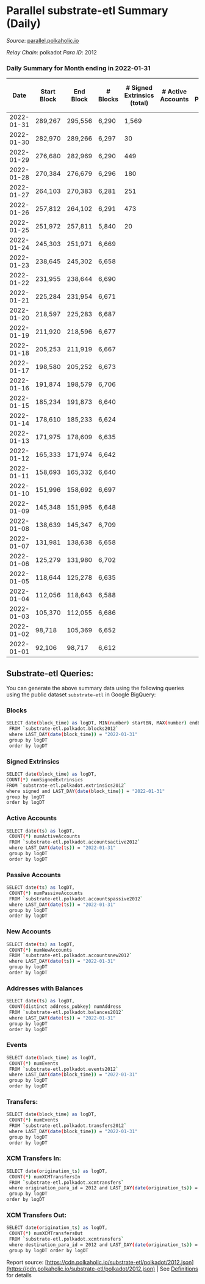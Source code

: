 # Parallel substrate-etl Summary (Daily)

_Source_: [parallel.polkaholic.io](https://parallel.polkaholic.io)

*Relay Chain*: polkadot
*Para ID*: 2012



### Daily Summary for Month ending in 2022-01-31


| Date | Start Block | End Block | # Blocks | # Signed Extrinsics (total) | # Active Accounts | # Passive | # New | # Addresses with Balances | # Events | # Transfers | # XCM Transfers In | # XCM Transfers Out | Issues | 
| ---- | ----------- | --------- | -------- | --------------------------- | ----------------- | --------- | ----- | ------------------------- | -------- | ----------- | ------------------ | ------------------- | ------ |
| 2022-01-31 | 289,267 | 295,556 | 6,290 | 1,569 |  |  |  | 29,475 | 222,485 | 25,390 ($63,663,544.49) |   |   |  |
| 2022-01-30 | 282,970 | 289,266 | 6,297 | 30 |  |  |  | 26,022 | 14,899 |   |   |   |  |
| 2022-01-29 | 276,680 | 282,969 | 6,290 | 449 |  |  |  | 25,617 | 47,757 |   |   |   |  |
| 2022-01-28 | 270,384 | 276,679 | 6,296 | 180 |  |  |  | 19,183 | 27,072 |   |   |   |  |
| 2022-01-27 | 264,103 | 270,383 | 6,281 | 251 |  |  |  | 16,229 | 33,289 |   |   |   |  |
| 2022-01-26 | 257,812 | 264,102 | 6,291 | 473 |  |  |  | 11,573 | 54,361 |   |   |   |  |
| 2022-01-25 | 251,972 | 257,811 | 5,840 | 20 |  |  |  | 11 | 11,781 | 4 ($3.48) |   |   |  |
| 2022-01-24 | 245,303 | 251,971 | 6,669 |  |  |  |  |  | 13,341 |   |   |   |  |
| 2022-01-23 | 238,645 | 245,302 | 6,658 |  |  |  |  |  | 13,323 |   |   |   |  |
| 2022-01-22 | 231,955 | 238,644 | 6,690 |  |  |  |  | 7 | 13,387 |   |   |   |  |
| 2022-01-21 | 225,284 | 231,954 | 6,671 |  |  |  |  | 7 | 13,348 |   |   |   |  |
| 2022-01-20 | 218,597 | 225,283 | 6,687 |  |  |  |  | 7 | 13,381 |   |   |   |  |
| 2022-01-19 | 211,920 | 218,596 | 6,677 |  |  |  |  | 7 | 13,361 |   |   |   |  |
| 2022-01-18 | 205,253 | 211,919 | 6,667 |  |  |  |  | 7 | 13,340 |   |   |   |  |
| 2022-01-17 | 198,580 | 205,252 | 6,673 |  |  |  |  |  | 13,353 |   |   |   |  |
| 2022-01-16 | 191,874 | 198,579 | 6,706 |  |  |  |  | 7 | 13,419 |   |   |   |  |
| 2022-01-15 | 185,234 | 191,873 | 6,640 |  |  |  |  | 7 | 13,287 |   |   |   |  |
| 2022-01-14 | 178,610 | 185,233 | 6,624 |  |  |  |  | 7 | 13,254 |   |   |   |  |
| 2022-01-13 | 171,975 | 178,609 | 6,635 |  |  |  |  | 7 | 13,277 |   |   |   |  |
| 2022-01-12 | 165,333 | 171,974 | 6,642 |  |  |  |  | 7 | 13,291 |   |   |   |  |
| 2022-01-11 | 158,693 | 165,332 | 6,640 |  |  |  |  | 7 | 13,283 |   |   |   |  |
| 2022-01-10 | 151,996 | 158,692 | 6,697 |  |  |  |  | 7 | 13,401 |   |   |   |  |
| 2022-01-09 | 145,348 | 151,995 | 6,648 |  |  |  |  | 7 | 13,303 |   |   |   |  |
| 2022-01-08 | 138,639 | 145,347 | 6,709 |  |  |  |  | 7 | 13,424 |   |   |   |  |
| 2022-01-07 | 131,981 | 138,638 | 6,658 |  |  |  |  |  | 13,323 |   |   |   |  |
| 2022-01-06 | 125,279 | 131,980 | 6,702 |  |  |  |  | 7 | 13,411 |   |   |   |  |
| 2022-01-05 | 118,644 | 125,278 | 6,635 |  |  |  |  | 7 | 13,277 |   |   |   |  |
| 2022-01-04 | 112,056 | 118,643 | 6,588 |  |  |  |  | 7 | 13,182 |   |   |   |  |
| 2022-01-03 | 105,370 | 112,055 | 6,686 |  |  |  |  | 7 | 13,379 |   |   |   |  |
| 2022-01-02 | 98,718 | 105,369 | 6,652 |  |  |  |  | 7 | 13,311 |   |   |   |  |
| 2022-01-01 | 92,106 | 98,717 | 6,612 |  |  |  |  | 7 | 13,230 |   |   |   |  |

## Substrate-etl Queries:
You can generate the above summary data using the following queries using the public dataset `substrate-etl` in Google BigQuery:

### Blocks
```bash
SELECT date(block_time) as logDT, MIN(number) startBN, MAX(number) endBN, COUNT(*) numBlocks 
 FROM `substrate-etl.polkadot.blocks2012`  
 where LAST_DAY(date(block_time)) = "2022-01-31" 
 group by logDT 
 order by logDT
```

### Signed Extrinsics
```bash
SELECT date(block_time) as logDT, 
COUNT(*) numSignedExtrinsics 
FROM `substrate-etl.polkadot.extrinsics2012`  
where signed and LAST_DAY(date(block_time)) = "2022-01-31" 
group by logDT 
order by logDT
```

### Active Accounts
```bash
SELECT date(ts) as logDT, 
 COUNT(*) numActiveAccounts 
 FROM `substrate-etl.polkadot.accountsactive2012` 
 where LAST_DAY(date(ts)) = "2022-01-31" 
 group by logDT 
 order by logDT
```

### Passive Accounts
```bash
SELECT date(ts) as logDT, 
 COUNT(*) numPassiveAccounts 
 FROM `substrate-etl.polkadot.accountspassive2012` 
 where LAST_DAY(date(ts)) = "2022-01-31" 
 group by logDT 
 order by logDT
```

### New Accounts
```bash
SELECT date(ts) as logDT, 
 COUNT(*) numNewAccounts 
 FROM `substrate-etl.polkadot.accountsnew2012` 
 where LAST_DAY(date(ts)) = "2022-01-31" 
 group by logDT
 order by logDT
```

### Addresses with Balances
```bash
SELECT date(ts) as logDT,
 COUNT(distinct address_pubkey) numAddress 
 FROM `substrate-etl.polkadot.balances2012` 
 where LAST_DAY(date(ts)) = "2022-01-31" 
 group by logDT 
 order by logDT
```

### Events
```bash
SELECT date(block_time) as logDT, 
 COUNT(*) numEvents 
 FROM `substrate-etl.polkadot.events2012` 
 where LAST_DAY(date(block_time)) = "2022-01-31" 
 group by logDT 
 order by logDT
```

### Transfers:
```bash
SELECT date(block_time) as logDT, 
 COUNT(*) numEvents 
 FROM `substrate-etl.polkadot.transfers2012` 
 where LAST_DAY(date(block_time)) = "2022-01-31" 
 group by logDT 
 order by logDT
```

### XCM Transfers In:
```bash
SELECT date(origination_ts) as logDT, 
 COUNT(*) numXCMTransfersIn 
 FROM `substrate-etl.polkadot.xcmtransfers` 
 where origination_para_id = 2012 and LAST_DAY(date(origination_ts)) = "2022-01-31" 
 group by logDT 
order by logDT
```

### XCM Transfers Out:
```bash
SELECT date(origination_ts) as logDT, 
 COUNT(*) numXCMTransfersOut 
 FROM `substrate-etl.polkadot.xcmtransfers` 
 where destination_para_id = 2012 and LAST_DAY(date(origination_ts)) = "2022-01-31" 
 group by logDT order by logDT
```


Report source: [https://cdn.polkaholic.io/substrate-etl/polkadot/2012.json](https://cdn.polkaholic.io/substrate-etl/polkadot/2012.json) | See [Definitions](/DEFINITIONS.md) for details
